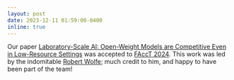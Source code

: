 ```yaml
---
layout: post
date: 2023-12-11 01:59:00-0400
inline: true
---
```


Our paper [Laboratory-Scale AI: Open-Weight Models are Competitive Even in Low-Resource Settings]() was accepted to [FAccT 2024](https://facctconference.org/2024/). This work was led by the indomitable [Robert Wolfe](https://wolferobert3.github.io/); much credit to him, and happy to have been part of the team!
